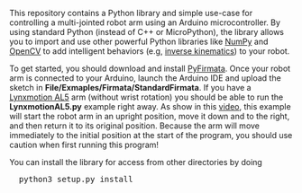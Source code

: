 This repository contains a Python library and simple use-case for controlling a multi-jointed robot arm using
an Arduino microcontroller.  By using standard Python (instead of C++ or MicroPython), the library allows 
you to import and use other powerful Python libraries like [NumPy](http://www.numpy.org/) and 
[OpenCV](http://opencv.org/) to add intelligent behaviors 
(e.g, [inverse kinematics](https://studywolf.wordpress.com/2013/04/11/inverse-kinematics-of-3-link-arm-with-constrained-minimization-in-python/)) to your robot.  

To get started, you should download and install
[PyFirmata](https://github.com/tino/pyFirmata).  Once your robot arm is
connected to your Arduino, launch the Arduino IDE and upload the sketch in
<b>File/Exmaples/Firmata/StandardFirmata</b>.  If you have a [Lynxmotion
AL5](http://www.lynxmotion.com/c-124-al5a.aspx) arm (without wrist rotation)
you should be able to run the <b>LynxmotionAL5.py</b> example right away. As
show in this [video](https://youtu.be/86_qCa1Hl9k), this example will start the
robot arm in an upright position, move it down and to the right, and then
return it to its original position.  Because the arm will move immediately to
the initial position at the start of the program, you should use caution when
first running this program!

You can install the library for access from other directories by doing
<pre>
  python3 setup.py install
</pre>




